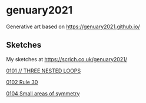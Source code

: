 # genuary2021

Generative art based on https://genuary2021.github.io/

## Sketches
My sketches at https://scrich.co.uk/genuary2021/

[0101 // THREE NESTED LOOPS](./20210101/20210101.md)

[0102 Rule 30](./20210102/20210102.md)

[0104 Small areas of symmetry](./20210102/20210104.md)
